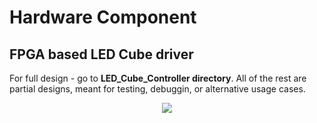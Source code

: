 # Hardware Component

## FPGA based LED Cube driver

For full design - go to <b>LED_Cube_Controller directory</b>. All of the rest are partial designs, meant for testing, debuggin, or alternative usage cases.

<p align="center">
  <img src="https://user-images.githubusercontent.com/89616796/231647137-e89bcd71-861d-403c-b2c3-f1c576e6d489.png" />
</p>
